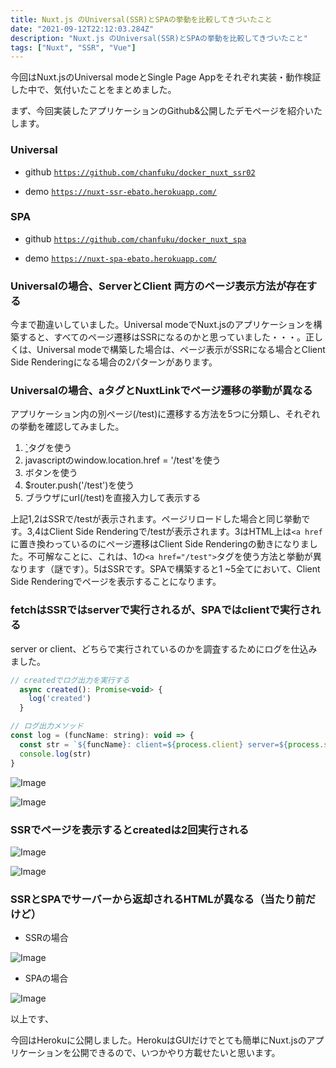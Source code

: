 ```yaml
---
title: Nuxt.js のUniversal(SSR)とSPAの挙動を比較してきづいたこと
date: "2021-09-12T22:12:03.284Z"
description: "Nuxt.js のUniversal(SSR)とSPAの挙動を比較してきづいたこと"
tags: ["Nuxt", "SSR", "Vue"]
---
```


今回はNuxt.jsのUniversal modeとSingle Page Appをそれぞれ実装・動作検証した中で、気付いたことをまとめました。

まず、今回実装したアプリケーションのGithub&公開したデモページを紹介いたします。

### Universal
* github
<a href="https://github.com/chanfuku/docker_nuxt_ssr02" target="_blank">`https://github.com/chanfuku/docker_nuxt_ssr02`</a>

* demo
<a href="https://nuxt-ssr-ebato.herokuapp.com/" target="_blank">`https://nuxt-ssr-ebato.herokuapp.com/`</a>

### SPA
* github
<a href="https://github.com/chanfuku/docker_nuxt_spa" target="_blank">`https://github.com/chanfuku/docker_nuxt_spa`</a>

* demo
<a href="https://nuxt-spa-ebato.herokuapp.com/" target="_blank">`https://nuxt-spa-ebato.herokuapp.com/`</a>


### Universalの場合、ServerとClient 両方のページ表示方法が存在する

今まで勘違いしていました。Universal modeでNuxt.jsのアプリケーションを構築すると、すべてのページ遷移はSSRになるのかと思っていました・・・。正しくは、Universal modeで構築した場合は、ページ表示がSSRになる場合とClient Side Renderingになる場合の2パターンがあります。

### Universalの場合、aタグとNuxtLinkでページ遷移の挙動が異なる

アプリケーション内の別ページ(/test)に遷移する方法を5つに分類し、それぞれの挙動を確認してみました。

1. <a href="/test">`</a>タグを使う
1. javascriptのwindow.location.href = '/test'を使う
1. <Nuxtlink to='/test'>ボタン</Nuxtlink>を使う
1. $router.push('/test')を使う
1. ブラウザにurl(/test)を直接入力して表示する

上記1,2はSSRで/testが表示されます。ページリロードした場合と同じ挙動です。3,4はClient Side Renderingで/testが表示されます。3はHTML上は`<a href`に置き換わっているのにページ遷移はClient Side Renderingの動きになりました。不可解なことに、これは、1の`<a href="/test">`タグを使う方法と挙動が異なります（謎です）。5はSSRです。SPAで構築すると1 ~5全てにおいて、Client Side Renderingでページを表示することになります。

### fetchはSSRではserverで実行されるが、SPAではclientで実行される

server or client、どちらで実行されているのかを調査するためにログを仕込みました。

```javascript
// createdでログ出力を実行する
  async created(): Promise<void> {
    log('created')
  }

// ログ出力メソッド
const log = (funcName: string): void => {
  const str = `${funcName}: client=${process.client} server=${process.server}`
  console.log(str)
}
```

![Image](./img1.png)

![Image](./img2.png)

### SSRでページを表示するとcreatedは2回実行される

![Image](./img3.png)

![Image](./img4.png)

### SSRとSPAでサーバーから返却されるHTMLが異なる（当たり前だけど）

* SSRの場合

![Image](./img5.png)

* SPAの場合

![Image](./img6.png)

以上です、

今回はHerokuに公開しました。HerokuはGUIだけでとても簡単にNuxt.jsのアプリケーションを公開できるので、いつかやり方載せたいと思います。
